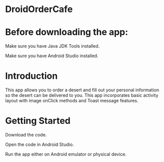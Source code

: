 # DroidOrderCafe

# Before downloading the app:

Make sure you have Java JDK Tools installed. 

Make sure you have Android Studio installed.

# Introduction

This app allows you to order a desert and fill out your personal information so the desert can be delivered to you. This app incorporates basic activity layout with image onClick methods and Toast message features.

# Getting Started

Download the code.

Open the code in Android Studio.

Run the app either on Android emulator or physical device.
